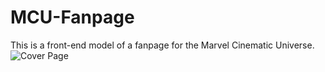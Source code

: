 # MCU-Fanpage
This is a front-end model of a fanpage for the Marvel Cinematic Universe.
![Cover Page](https://cldup.com/dTxpPi9lDf.thumb.png)
